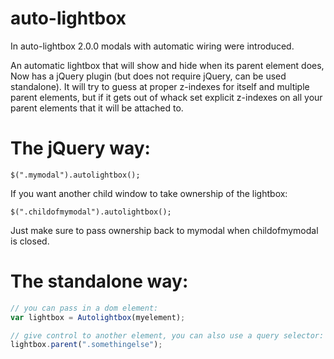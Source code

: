 # auto-lightbox
In auto-lightbox 2.0.0 modals with automatic wiring were introduced.  

An automatic lightbox that will show and hide when its parent element does, Now has a jQuery plugin (but does not require jQuery, can be used standalone).
It will try to guess at proper z-indexes for itself and multiple parent elements, but if it gets out of whack set explicit z-indexes on all your parent elements that it will be attached to.

# The jQuery way:

```
$(".mymodal").autolightbox();
```

If you want another child window to take ownership of the lightbox:

```
$(".childofmymodal").autolightbox();
```

Just make sure to pass ownership back to mymodal when childofmymodal is closed.

# The standalone way:

```javascript
// you can pass in a dom element:
var lightbox = Autolightbox(myelement);

// give control to another element, you can also use a query selector:
lightbox.parent(".somethingelse");
```

